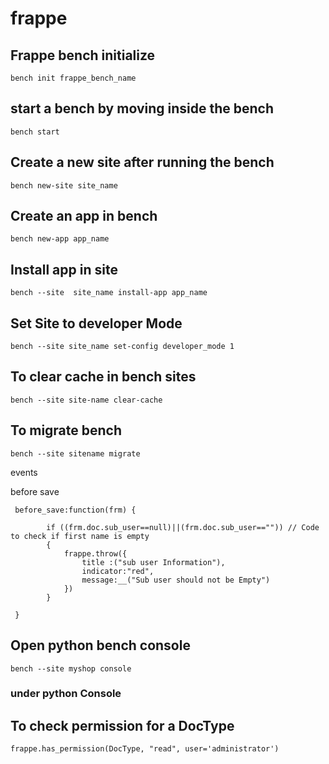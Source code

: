 # frappe

## Frappe bench initialize
```
bench init frappe_bench_name
```

## start a bench by moving inside the bench
```
bench start
```

## Create a new site after running the bench
```
bench new-site site_name
```

## Create an app in bench
```
bench new-app app_name
```

## Install app in site
```
bench --site  site_name install-app app_name
``` 

## Set Site to developer Mode
```
bench --site site_name set-config developer_mode 1
```
## To clear cache in bench sites
```
bench --site site-name clear-cache
```


## To migrate bench 
```
bench --site sitename migrate
```
events

before save
```
 before_save:function(frm) {
        
        if ((frm.doc.sub_user==null)||(frm.doc.sub_user=="")) // Code to check if first name is empty
        {
            frappe.throw({
                title :("sub user Information"),
                indicator:"red",
                message:__("Sub user should not be Empty")
            })
        }
      
 }
```
## Open python bench console
```
bench --site myshop console
```
### under python Console 
## To check permission for a DocType
```
frappe.has_permission(DocType, "read", user='administrator')
```

